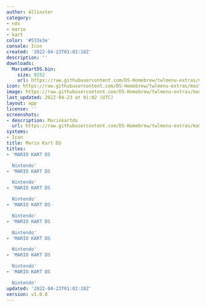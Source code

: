 ```yaml
---
author: Allinxter
category:
- nds
- mario
- kart
color: '#533e3e'
console: Icon
created: '2022-04-23T01:02:18Z'
description: ''
downloads:
  MarioKartDS.bin:
    size: 9152
    url: https://raw.githubusercontent.com/DS-Homebrew/twlmenu-extras/master/_nds/TWiLightMenu/icons/MarioKartDS.bin
icon: https://raw.githubusercontent.com/DS-Homebrew/twlmenu-extras/master/_nds/TWiLightMenu/icons/gif/MarioKartDS.gif
image: https://raw.githubusercontent.com/DS-Homebrew/twlmenu-extras/master/_nds/TWiLightMenu/icons/gif/MarioKartDS.gif
last_updated: 2022-04-23 at 01:02 (UTC)
layout: app
license: ''
screenshots:
- description: Mariokartds
  url: https://raw.githubusercontent.com/DS-Homebrew/twlmenu-extras/master/_nds/TWiLightMenu/icons/gif/MarioKartDS.gif
systems:
- Icon
title: Mario Kart DS
titles:
- 'MARIO KART DS

  Nintendo'
- 'MARIO KART DS

  Nintendo'
- 'MARIO KART DS

  Nintendo'
- 'MARIO KART DS

  Nintendo'
- 'MARIO KART DS

  Nintendo'
- 'MARIO KART DS

  Nintendo'
- 'MARIO KART DS

  Nintendo'
- 'MARIO KART DS

  Nintendo'
updated: '2022-04-23T01:02:18Z'
version: v1.0.0
---
```

